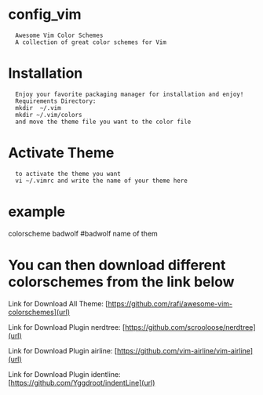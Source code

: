 
# config_vim

      Awesome Vim Color Schemes
      A collection of great color schemes for Vim

# Installation
      Enjoy your favorite packaging manager for installation and enjoy!
      Requirements Directory:
      mkdir  ~/.vim
      mkdir ~/.vim/colors
      and move the theme file you want to the color file

# Activate Theme
      to activate the theme you want																															
      vi ~/.vimrc and write the name of your theme here
#   example
colorscheme badwolf    #badwolf name of them
# You can then download different colorschemes from the link below
Link for Download All Theme: [https://github.com/rafi/awesome-vim-colorschemes](url) 

Link for Download Plugin nerdtree: [https://github.com/scrooloose/nerdtree](url)

Link for Download Plugin airline: [https://github.com/vim-airline/vim-airline](url)

Link for Download Plugin  identline: [https://github.com/Yggdroot/indentLine](url)



